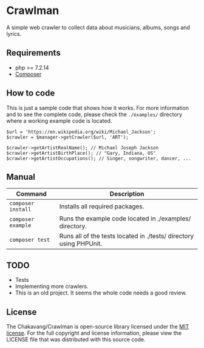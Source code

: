 # Crawlman

A simple web crawler to collect data about musicians, albums, songs and lyrics.

## Requirements

- php >= 7.2.14
- [Composer](https://getcomposer.org/download/)

## How to code

This is just a sample code that shows how it works. For more information and to see the complete code, please check the `./examples/` directory where a working example code is located.
```
$url = 'https://en.wikipedia.org/wiki/Michael_Jackson';
$crawler = $manager->getCrawler($url, 'ART');

$crawler->getArtistRealName(); // Michael Joseph Jackson
$crawler->getArtistBirthPlace(); // "Gary, Indiana, US"
$crawler->getArtistOccupations(); // Singer, songwriter, dancer, ...
```

## Manual

Command | Description
------- | -----------
`composer install` | Installs all required packages.
`composer example` | Runs the example code located in ./examples/ directory.
`composer test` | Runs all of the tests located in ./tests/ directory using PHPUnit.

## TODO

- Tests
- Implementing more crawlers.
- This is an old project. It seems the whole code needs a good review.

## License

The Chakavang/Crawlman is open-source library licensed under the [MIT license](https://opensource.org/licenses/MIT). For the full copyright and license information, please view the LICENSE file that was distributed with this source code.
